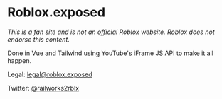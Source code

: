 # Roblox.exposed

*This is a fan site and is not an official Roblox website. Roblox does not endorse this content.*

Done in Vue and Tailwind using YouTube's iFrame JS API to make it all happen.

Legal: legal@roblox.exposed

Twitter: [@railworks2rblx](https://twitter.com/railworks2rblx)